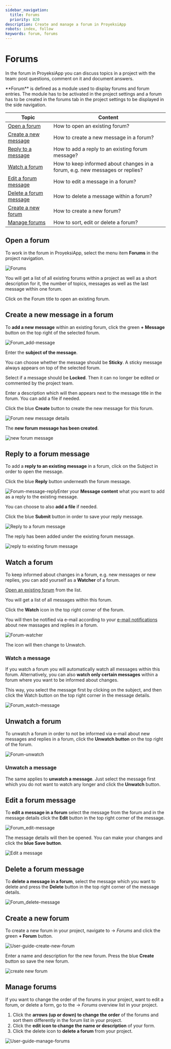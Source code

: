 ```yaml
---
sidebar_navigation:
  title: Forums
  priority: 820
description: Create and manage a forum in ProyeksiApp
robots: index, follow
keywords: forum, forums
---
```


# Forums

In the forum in ProyeksiApp you can discuss topics in a project with the team: post questions, comment on it and document answers.

<div class="glossary"> **Forum** is defined as a module used to display forums and forum entries. The module has to be activated in the project settings and a forum has to be created in the forums tab in the project settings to be displayed in the side navigation.
</div>

| Topic                                                    | Content                                                      |
| -------------------------------------------------------- | ------------------------------------------------------------ |
| [Open a forum](#open-a-forum)                            | How to open an existing forum?                               |
| [Create a new message](#create-a-new-message-in-a-forum) | How to create a new message in a forum?                      |
| [Reply to a message](#reply-to-a-forum-message)          | How to add a reply to an existing forum message?             |
| [Watch a forum](#watch-a-forum)                          | How to keep informed about changes in a forum, e.g. new messages or replies? |
| [Edit a forum message](#edit-a-forum-message)            | How to edit a message in a forum?                            |
| [Delete a forum message](#delete-a-forum-message)        | How to delete a message within a forum?                      |
| [Create a new forum](#create-a-new-forum)                | How to create a new forum?                                   |
| [Manage forums](#manage-forums)                          | How to sort, edit or delete a forum?                         |

## Open a forum

To work in the forum in ProyeksiApp, select the menu item **Forums** in the project navigation.

![Forums](image-20191119100717879.png)

You will get a list of all existing forums within a project as well as a short description for it, the number of topics, messages as well as the last message within one forum.

Click on the Forum title to open an existing forum.

## Create a new message in a forum

To **add a new message** within an existing forum, click the green **+ Message** button on the top right of the selected forum.

![Forum_add-message](Forum_add-message.png)

Enter the **subject of the message**.

You can choose whether the message should be **Sticky**. A sticky message always appears on top of the selected forum.

Select if a message should be **Locked**. Then it can no longer be edited or commented by the project team.

Enter a description which will then appears next to the message title in the forum. You can add a file if needed.

Click the blue **Create** button to create the new message for this forum.

![Forum new message details](image-20191119102209845.png)

The **new forum message has been created**.

![new forum message](image-20191119103331490.png)

## Reply to a forum message

To add a **reply to an existing message** in a forum, click on the Subject in order to open the message.

Click the blue **Reply** button underneath the forum message.



![Forum-message-reply](Forum-message-reply.png)Enter your **Message content** what you want to add as a reply to the existing message.

You can choose to also **add a file** if needed.

Click the blue **Submit** button in order to save your reply message.

![Reply to a forum message](image-20191119105329892.png)

The reply has been added under the existing forum message.

![reply to existing forum message](image-20191119105630149.png)

## Watch a forum

To keep informed about changes in a forum, e.g. new messages or new replies, you can add yourself as a **Watcher** of a forum.

[Open an existing forum](#open-a-forum) from the list.

You will get a list of all messages within this forum.

Click the **Watch** icon in the top right corner of the forum.

You will then be notified via e-mail according to your [e-mail notifications](/getting-started/my-account/#notifications-settings) about new massages and replies in a forum.

![Forum-watcher](Forum-watcher.png)

The icon will then change to Unwatch.

### Watch a message

If you watch a forum you will automatically watch all messages within this forum. Alternatively, you can also **watch only certain messages** within a forum where you want to be informed about changes.

This way, you select the message first by clicking on the subject, and then click the Watch button on the top right corner in the message details.

![Forum_watch-message](Forum_watch-message.png)

## Unwatch a forum

To unwatch a forum in order to not be informed via e-mail about new messages and replies in a forum, click the **Unwatch button** on the top right of the forum.

![Forum-unwatch](Forum-unwatch.png)

### Unwatch a message

The same applies to **unwatch a message**. Just select the message first which you do not want to watch any longer and click the **Unwatch** button.

## Edit a forum message

To **edit a message in a forum** select the message from the forum and in the message details click the **Edit** button in the top right corner of the message.

![Forum_edit-message](Forum_edit-message.png)

The message details will then be opened. You can make your changes  and click the **blue Save button**.

![Edit a message](image-20191119113940355.png)

## Delete a forum message

To **delete a message in a forum**, select the message which you want to delete and press the **Delete** button in the top right corner of the message details.

![Forum_delete-message](Forum_delete-message.png)

## Create a new forum

To create a new forum in your project, navigate to -> *Forums* and click the green **+ Forum** button.

![User-guide-create-new-forum](User-guide-create-new-forum.png)

Enter a name and description for the new forum. Press the blue **Create** button so save the new forum.

![create new forum](image-20200213093639380.png)

## Manage forums

If you want to change the order of the forums in your project, want to edit a forum, or delete a form, go to the -> *Forums* overview list in your project.

1. Click the **arrows (up or down) to change the order** of the forums and sort them differently in the forum list in your project.
2. Click the **edit icon to change the name or description** of your form.
3. Click the delete icon to **delete a forum** from your project.

![User-guide-manage-forums](User-guide-manage-forums.png)